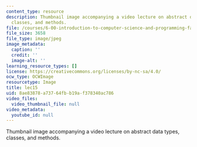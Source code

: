```yaml
---
content_type: resource
description: Thumbnail image accompanying a video lecture on abstract data types,
  classes, and methods.
file: /courses/6-00-introduction-to-computer-science-and-programming-fall-2008/8ae83878a73764fbb19af378340ac786_lec15.jpg
file_size: 3658
file_type: image/jpeg
image_metadata:
  caption: ''
  credit: ''
  image-alt: ''
learning_resource_types: []
license: https://creativecommons.org/licenses/by-nc-sa/4.0/
ocw_type: OCWImage
resourcetype: Image
title: lec15
uid: 8ae83878-a737-64fb-b19a-f378340ac786
video_files:
  video_thumbnail_file: null
video_metadata:
  youtube_id: null
---
```

Thumbnail image accompanying a video lecture on abstract data types, classes, and methods.